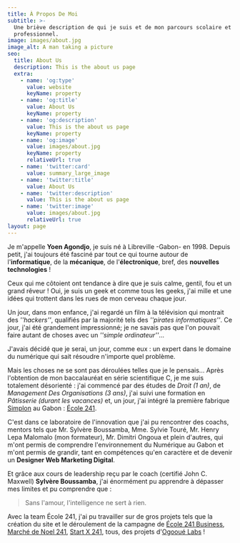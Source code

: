 ```yaml
---
title: À Propos De Moi
subtitle: >-
  Une briève description de qui je suis et de mon parcours scolaire et
  professionnel.
image: images/about.jpg
image_alt: A man taking a picture
seo:
  title: About Us
  description: This is the about us page
  extra:
    - name: 'og:type'
      value: website
      keyName: property
    - name: 'og:title'
      value: About Us
      keyName: property
    - name: 'og:description'
      value: This is the about us page
      keyName: property
    - name: 'og:image'
      value: images/about.jpg
      keyName: property
      relativeUrl: true
    - name: 'twitter:card'
      value: summary_large_image
    - name: 'twitter:title'
      value: About Us
    - name: 'twitter:description'
      value: This is the about us page
    - name: 'twitter:image'
      value: images/about.jpg
      relativeUrl: true
layout: page
---
```

Je m'appelle **Yoen Agondjo**, je suis né à Libreville -Gabon- en 1998. Depuis petit, j'ai toujours été fasciné par tout ce qui tourne autour de l'**informatique**, de la **mécanique**, de l'**électronique**, bref, des **nouvelles technologies** !

Ceux qui me côtoient ont tendance à dire que je suis calme, gentil, fou et un grand rêveur ! Oui, je suis un geek et comme tous les geeks, j'ai mille et une idées qui trottent dans les rues de mon cerveau chaque jour.

Un jour, dans mon enfance, j'ai regardé un film à la télévision qui montrait des *''hackers''*, qualifiés par la majorité tels des *''pirates informatiques''*. Ce jour, j'ai été grandement impressionné; je ne savais pas que l'on pouvait faire autant de choses avec un *''simple ordinateur''*...

J'avais décidé que je serai, un jour, comme eux : un expert dans le domaine du numérique qui sait résoudre n'importe quel problème.

Mais les choses ne se sont pas déroulées telles que je le pensais… Après l'obtention de mon baccalauréat en série scientifique C, je me suis totalement désorienté : j'ai commencé par des études de *Droit (1 an)*, de *Management Des Organisations (3 ans)*, j'ai suivi une formation en *Pâtisserie (durant les vacances)* et, un jour, j'ai intégré la première fabrique [Simplon](https://www.simplon.co) au Gabon : [École 241](https://www.ecole241.org).

C'est dans ce laboratoire de l'innovation que j'ai pu rencontrer des coachs, mentors tels que Mr. Sylvère Boussamba, Mme. Sylvie Touré, Mr. Henry Lepa Malomalo (mon formateur), Mr. Dimitri Ongoua et plein d'autres, qui m'ont permis de comprendre l'environnement du Numérique au Gabon et m'ont permis de grandir, tant en compétences qu'en caractère et de devenir un **Designer Web Marketing Digital**.

Et grâce aux cours de leadership reçu par le coach (certifié John C. Maxwell) **Sylvère Boussamba**, j'ai énormément pu apprendre à dépasser mes limites et pu comprendre que :

> Sans l'amour, l'intelligence ne sert à rien.

Avec la team École 241, j'ai pu travailler sur de gros projets tels que la création du site et le déroulement de la campagne de [École 241 Business](https://business.ecole241.org), [Marché de Noel 241](https://marchedenoel241.org), [Start X 241](https://www.startx241.com), tous, des projets d'[Ogooué Labs](https://www.ogoouelabs.com) !
